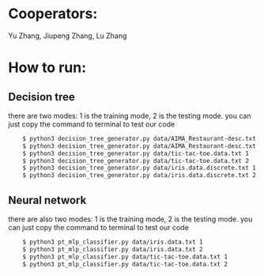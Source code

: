 # Cooperators:
Yu Zhang, Jiupeng Zhang, Lu Zhang

# How to run:
## Decision tree
there are two modes: 1 is the training mode, 2 is the testing mode.
you can just copy the command to terminal to test our code
```bash
    $ python3 decision_tree_generator.py data/AIMA_Restaurant-desc.txt 1
    $ python3 decision_tree_generator.py data/AIMA_Restaurant-desc.txt 2
    $ python3 decision_tree_generator.py data/tic-tac-toe.data.txt 1
    $ python3 decision_tree_generator.py data/tic-tac-toe.data.txt 2
    $ python3 decision_tree_generator.py data/iris.data.discrete.txt 1
    $ python3 decision_tree_generator.py data/iris.data.discrete.txt 2
```
## Neural network
there are also two modes: 1 is the training mode, 2 is the testing mode.
you can just copy the command to terminal to test our code
```bash
    $ python3 pt_mlp_classifier.py data/iris.data.txt 1
    $ python3 pt_mlp_classifier.py data/iris.data.txt 2
    $ python3 pt_mlp_classifier.py data/tic-tac-toe.data.txt 1
    $ python3 pt_mlp_classifier.py data/tic-tac-toe.data.txt 2
```